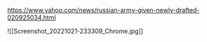 
https://www.yahoo.com/news/russian-army-given-newly-drafted-020925034.html

![[Screenshot_20221021-233309_Chrome.jpg]]